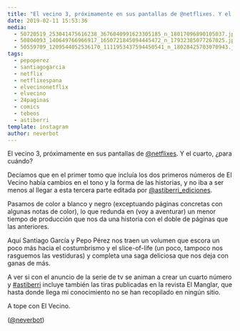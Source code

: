 ```yaml
---
title: "El vecino 3, próximamente en sus pantallas de @netflixes. Y el cuarto, ¿para cuándo?"
date: 2019-02-11 15:53:36
media: 
  - 50720519_253041475616238_3676040991623305185_n_18017096890105037.jpg
  - 50804093_140649766966917_1650721845094445472_n_17932385077267025.jpg
  - 50559709_1209544052536170_1111953437594450541_n_18028425703070943.jpg
tags: 
  - pepoperez
  - santiagogarcia
  - netflix
  - netflixespana
  - elvecinonetflix
  - elvecino
  - 24paginas
  - comics
  - tebeos
  - astiberri
template: instagram
author: neverbot
---
```


El vecino 3, próximamente en sus pantallas de [@netflixes](https://instagram.com/netflixes). Y el cuarto, ¿para cuándo?


Decíamos que en el primer tomo que incluía los dos primeros números de El Vecino había cambios en el tono y la forma de las historias, y no iba a ser menos al llegar a esta tercera parte editada por [@astiberri_ediciones](https://instagram.com/astiberri_ediciones).


Pasamos de color a blanco y negro (exceptuando páginas concretas con algunas notas de color), lo que redunda en (voy a aventurar) un menor tiempo de producción que nos da una historia con el doble de páginas que las anteriores.


Aquí Santiago García y Pepo Pérez nos traen un volumen que escora un poco más hacia el costumbrismo y el slice-of-life (un poco, tampoco nos rasguemos las vestiduras) y completa una saga deliciosa que nos deja con ganas de más.


A ver si con el anuncio de la serie de tv se animan a crear un cuarto número y [#astiberri](/tags/astiberri) incluye también las tiras publicadas en la revista El Manglar, que hasta donde llega mi conocimiento no se han recopilado en ningún sitio.


A tope con El Vecino.


([@neverbot](https://instagram.com/neverbot))



